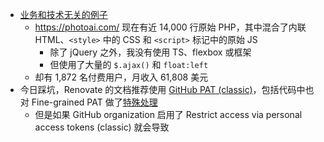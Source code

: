 - [业务和技术无关的例子](https://twitter.com/levelsio/status/1675829733668319233)
	- https://photoai.com/ 现在有近 14,000 行原始 PHP，其中混合了内联 HTML、`<style>` 中的 CSS 和 `<script>` 标记中的原始 JS
		- 除了 jQuery 之外，我没有使用 TS、flexbox 或框架
		- 但使用了大量的 `$.ajax()` 和 `float:left`
	- 却有 1,872 名付费用户，月收入 61,808 美元
- 今日踩坑，Renovate 的文档推荐使用 [GitHub PAT (classic)](https://docs.renovatebot.com/getting-started/running/#githubcom-token-for-release-notes:~:text=a%20github.com-,PAT%20(classic),-.%20Otherwise%20you%20will)，包括代码中也对 Fine-grained PAT 做了[特殊处理](https://github.com/renovatebot/renovate/blob/4db86c202a92953f1db2909a536b8888afe722d9/lib/workers/global/config/parse/env.ts#L166-L179)
	- 但是如果 GitHub organization 启用了 Restrict access via personal access tokens (classic) 就会导致